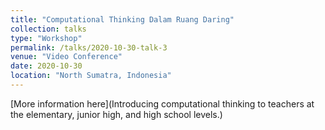 ```yaml
---
title: "Computational Thinking Dalam Ruang Daring"
collection: talks
type: "Workshop"
permalink: /talks/2020-10-30-talk-3
venue: "Video Conference"
date: 2020-10-30
location: "North Sumatra, Indonesia"
---
```


[More information here](Introducing computational thinking to teachers at the elementary, junior high, and high school levels.)
